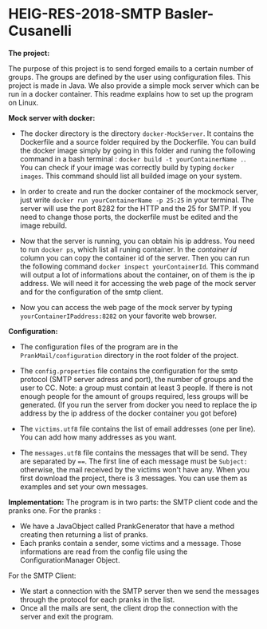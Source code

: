 # HEIG-RES-2018-SMTP Basler-Cusanelli

**The project:**

The purpose of this project is to send forged emails to a certain number of groups. The groups are defined by the user using configuration files. This project is made in Java. We also provide a simple mock server which can be run in a docker container. This readme explains how to set up the program on Linux.

**Mock server with docker:**
* The docker directory is the directory `docker-MockServer`. It contains the Dockerfile and a source folder required by the Dockerfile. You can build the docker image simply by going in this folder and runing the following command in a bash terminal : `docker build -t yourContainerName .`. You can check if your image was correctly build by typing `docker images`. This command should list all builded image on your system.

* In order to create and run the docker container of the mockmock server, just write `docker run yourContainerName -p 25:25` in your terminal. The server will use the port 8282 for the HTTP and the 25 for SMTP. If you need to change those ports, the dockerfile must be edited and the image rebuild.

* Now that the server is running, you can obtain his ip address. You need to run `docker ps`, which list all runing container. In the *container id* column you can copy the container id of the server. Then you can run the following command `docker inspect yourContainerId`. This command will output a lot of informations about the container, on of them is the ip address. We will need it for accessing the web page of the mock server and for the configuration of the smtp client.

* Now you can access the web page of the mock server by typing `yourContainerIPaddress:8282` on your favorite web browser.


**Configuration:**
* The configuration files of the program are in the `PrankMail/configuration` directory in the root folder of the project.

* The `config.properties` file contains the configuration for the smtp protocol (SMTP server adress and port), the number of groups and the user to CC. Note: a group must contain at least 3 people. If there is not enough people for the amount of groups required, less groups will be generated. (If you run the server from docker you need to replace the ip address by the ip address of the docker container you got before)

* The `victims.utf8` file contains the list of email addresses (one per line). You can add how many addresses as you want.

* The `messages.utf8` file contains the messages that will be send. They are separated by ``==``. The first line of each message must be `Subject: ` otherwise, the mail received by the victims won't have any. When you first download the project, there is 3 messages. You can use them as examples and set your own messages.

**Implementation:**
The program is in two parts: the SMTP client code and the pranks one.
For the pranks :
* We have a JavaObject called PrankGenerator that have a method creating then returning a list of pranks.
* Each pranks contain a sender, some victims and a message. Those informations are read from the config file using the ConfigurationManager Object.

For the SMTP Client:
* We start a connection with the SMTP server then we send the messages through the protocol for each pranks in the list.
* Once all the mails are sent, the client drop the connection with the server and exit the program.
